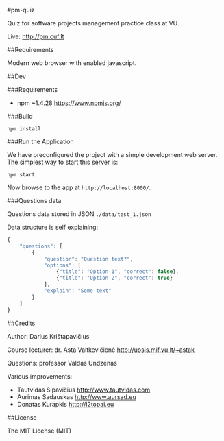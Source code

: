 #pm-quiz

Quiz for software projects management practice class at VU.

Live: http://pm.cuf.lt

##Requirements

Modern web browser with enabled javascript.

##Dev

###Requirements

* npm ~1.4.28 https://www.npmjs.org/

###Build

```npm install```

###Run the Application

We have preconfigured the project with a simple development web server.  The simplest way to start
this server is:

```
npm start
```

Now browse to the app at `http://localhost:8000/`.

###Questions data

Questions data stored in JSON ```./data/test_1.json```

Data structure is self explaining:

```javascript
{
    "questions": [
        {
            "question": "Question text?",
            "options": [
                {"title": "Option 1", "correct": false},
                {"title": "Option 2", "correct": true}
            ],
            "explain": "Some text"
        }
    ]
}
```

##Credits

Author: Darius Krištapavičius

Course lecturer: dr. Asta Vaitkevičienė http://uosis.mif.vu.lt/~astak

Questions: professor Valdas Undzėnas

Various improvements:
* Tautvidas Sipavičius http://www.tautvidas.com
* Aurimas Sadauskas http://www.aursad.eu
* Donatas Kurapkis http://l2topai.eu

##License

The MIT License (MIT)
